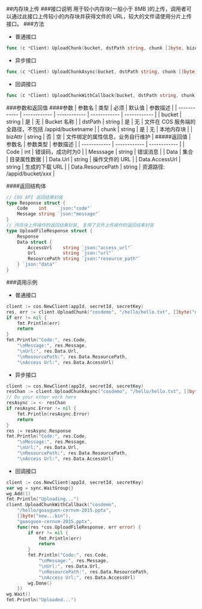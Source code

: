 ##内存块上传
###接口说明
用于较小内存块(一般小于 8MB )的上传，调用者可以通过此接口上传较小的内存块并获得文件的 URL，较大的文件请使用分片上传接口。
###方法
- 普通接口

```go
func (c *Client) UploadChunk(bucket, dstPath string, chunk []byte, bizAttr string) (*UploadFileResponse, error)
```

- 异步接口

```go
func (c *Client) UploadChunkAsync(bucket, dstPath string, chunk []byte, bizAttr string) <-chan *UploadFileAsyncResponse
```

- 回调接口

```go
func (c *Client) UploadChunkWithCallback(bucket, dstPath string, chunk []byte, bizAttr string, callback func(*UploadFileResponse, error))
```

###参数和返回值
####参数
| 参数名  | 类型  | 必须  | 默认值  | 参数描述  |
| ------------ | ------------ | ------------ | ------------ | ------------ |
| bucket  | string  | 是  | 无  | Bucket 名称  |
| dstPath  | string  | 是  | 无  | 文件在 COS 服务端的全路径，不包括 /appid/bucketname  |
| chunk  | string  | 是  | 无  | 本地内存块  |
| bizAttr  | string  | 否  | 空  | 文件绑定的属性信息，业务自行维护  |
#####返回值
| 参数名  | 参数类型  | 参数描述  |
| ------------ | ------------ | ------------ |
| Code  | int  | 错误码，成功时为0   |
| Messsage  | string  | 错误消息  |
| Data  | 集合  | 目录属性数据  |
| Data.Url  | string  | 操作文件的 URL  |
| Data.AccessUrl  | string  | 生成的下载 URL  |
| Data.ResourcePath  | string  | 资源路径: /appid/bucket/xxx  |

####返回结构体

```go
// COS API 返回结果封装
type Response struct {
	Code    int    `json:"code"`
	Message string `json:"message"`
}
// 内存块上传操作的返回结果封装, 复用了文件上传操作的返回结果封装
type UploadFileResponse struct {
	Response
	Data struct {
		AccessUrl    string `json:"access_url"`
		Url          string `json:"url"`
		ResourcePath string `json:"resource_path"`
	} `json:"data"`
}
```

###调用示例
- 普通接口

```go
client := cos.NewClient(appId, secretId, secretKey)
res, err := client.UploadChunk("cosdemo", "/hello/hello.txt", []byte("new...bin"), "file attr")
if err != nil {
    fmt.Println(err)
    return
}
fmt.Println("Code:", res.Code,
    "\nMessage:", res.Message,
    "\nUrl:", res.Data.Url,
    "\nResourcePath:", res.Data.ResourcePath,
    "\nAccess Url:", res.Data.AccessUrl)
```

- 异步接口

```go
client := cos.NewClient(appId, secretId, secretKey)
resChan := client.UploadChunkAsync("cosdemo", "/hello/hello.txt", []byte("new...bin"), "hello file attr")
// Do your other work here
resAsync := <- resChan
if resAsync.Error != nil {
    fmt.Println(resAsync.Error)
    return
}
res := resAsync.Response
fmt.Println("Code:", res.Code,
    "\nMessage:", res.Message,
    "\nUrl:", res.Data.Url,
    "\nResourcePath:", res.Data.ResourcePath,
    "\nAccess Url:", res.Data.AccessUrl)
```

- 回调接口

```go
client := cos.NewClient(appId, secretId, secretKey)
var wg = sync.WaitGroup{}
wg.Add(1)
fmt.Println("Uploading...")
client.UploadChunkWithCallback("cosdemo",
    "/hello/goasguen-cernvm-2015.pptx",
    []byte("new...bin"),
    "goasguen-cernvm-2015.pptx",
    func(res *cos.UploadFileResponse, err error) {
        if err != nil {
            fmt.Println(err)
            return
        }
        fmt.Println("Code:", res.Code,
            "\nMessage:", res.Message,
            "\nUrl:", res.Data.Url,
            "\nResourcePath:", res.Data.ResourcePath,
            "\nAccess Url:", res.Data.AccessUrl)
        wg.Done()
    })
wg.Wait()
fmt.Println("Uploaded...")
```
